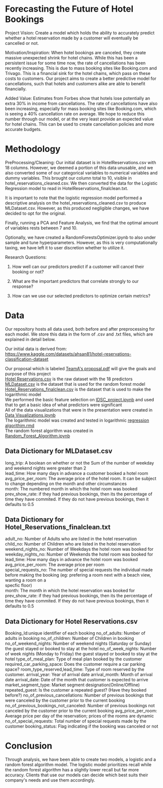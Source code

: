 # Forecasting the Future of Hotel Bookings
Project Vision: 
Create a model which holds the ability to accurately predict whether a hotel reservation made by a customer will eventually be cancelled or not.

Motivation/Inspiration: 
When hotel bookings are canceled, they create massive unexpected shrink for hotel chains. While this has been a persistent issue for some time now, the rate of cancellations has been recently increasing. This is due to mass booking sites like Booking.com and Trivago. This is a financial sink for the hotel chains, which pass on these costs to customers. Our project aims to create a better predictive model for cancellations, such that hotels and customers alike are able to benefit financially. 

Added Value: 
Estimates from Forbes show that hotels lose potentially an extra 30% in income from cancellations. The rate of cancellations have also been increasing, especially for mass booking sites like Booking.com, which is seeing a 40% cancellation rate on average. We hope to reduce this number through our model, or at the very least provide an expected value for hotel chains. This can be used to create cancellation policies and more accurate budgets.


# Methodology

PreProcessing/Cleaning: 
Our initial dataset is in HotelReservations.csv with 18 columns. However, we deemed a portion of this data unusable, and we also converted some of our categorical variables to numerical variables and dummy variables. This brought our column total to 10, visible in hotel_reservations_cleaned.csv. We then converted the data for the Logistic Regression model to read in HotelReservations_finalclean.txt.

It is important to note that the logistic regression model performed a descriptive analysis on the hotel_reservations_cleaned.csv to produce MLDataset.csv. However, as this produced negligible changes, we have decided to opt for the original.

Finally, running a PCA and Feature Analysis, we find that the optimal amount of variables rests between 7 and 10.

Optionally, we have created a RandomForestsOptimizer.ipynb to also under sample and tune hyperparameters. However, as this is very computationally taxing, we have left it to user discretion whether to utilize it.

Research Questions:

1. How well can our predictors predict if a customer will cancel their booking or not? 

2. What are the important predictors that correlate strongly to our response? 

3. How can we use our selected predictors to optimize certain metrics?


# Data
Our repository hosts all data used, both before and after preprocessing for each model. We store this data in the form of .csv and .txt files, which are explained in detail below.

Our initial data is derived from: https://www.kaggle.com/datasets/ahsan81/hotel-reservations-classification-dataset

Our proposal which is labeled [TeamA's proposal.pdf](https://github.com/arnabb3/personal-portfolio/blob/main/Reservation_Cancellations/TeamA's%20Proposal.pdf) will give the goals and purpose of this project <br>
[Hotel Reservations.csv](https://github.com/arnabb3/personal-portfolio/blob/main/Reservation_Cancellations/data/Hotel%20Reservations.csv) is the raw dataset with the 18 predictors <br>
[MLDataset.csv](https://github.com/arnabb3/personal-portfolio/blob/main/Reservation_Cancellations/data/MLDataset.csv) is the dataset that is used for the random forest model <br>
[Hotel_Reservations_finalclean.csv](https://github.com/arnabb3/personal-portfolio/blob/main/Reservation_Cancellations/data/Hotel_Reservations_finalclean.txt) is the dataset that is used to make the logarithmic model <br>
We performed the basic feature selection on [IDSC_project.ipynb](https://github.com/arnabb3/personal-portfolio/blob/main/Reservation_Cancellations/IDSC_project.ipynb) and used that to get a basic idea of what predictors were significant <br>
All of the data visualizations that were in the presentation were created in [Data Visualizations.ipynb](https://github.com/arnabb3/personal-portfolio/blob/main/Reservation_Cancellations/Data%20visualizations.ipynb) <br>
The logarithmic model was created and tested in logarithmic [regression algorithim.rmd](https://github.com/arnabb3/personal-portfolio/blob/main/Reservation_Cancellations/logarithmic%20regression%20algorithm.Rmd) <br>
The random forest algorithm was created in [Random_Forest_Algorithm.ipynb](https://github.com/arnabb3/personal-portfolio/blob/main/Reservation_Cancellations/Random_Forest_Algorithm.ipynb) <br>

## Data Dictionary for MLDataset.csv

long_trip: A boolean on whether or not the Sum of the number of weekday and weekend nights were greater than 2 <br>
lead_time: How many days in advance a customer booked a hotel room <br>
avg_price_per_room: The average price of the hotel room. It can be subject to change depending on the month and other circumstances <br>
month: The numbered month in which the hotel room was booked <br>
prev_show_rate: if they had previous bookings, then its the percentage of time they have commited. If they do not have previous bookings, then it defaults to 0.5 <br>

## Data Dictionary for Hotel_Reservations_finalclean.txt
adult_no: Number of Adults who are listed in the hotel reservation <br>
child_no: Number of Children who are listed in the hotel reservation <br>
weekend_nights_no: Number of Weekdays the hotel room was booked for <br>
weekday_nights_no: Number of Weekends the hotel room was booked for <br>
lead_time: How many days in advance the hotel room was booked <br>
avg_price_per_room: The average price per room <br>
special_requests_no: The number of special requests the individual made before making the booking (eg: prefering a room next with a beach view, wanting a room on a <br> specfic floor) <br>
month: The month in which the hotel reservation was booked for <br>
prev_show_rate: if they had previous bookings, then its the percentage of time they have commited. If they do not have previous bookings, then it defaults to 0.5 <br>



## Data Dictionary for Hotel Reservations.csv

Booking_Id:unique identifier of each booking
no_of_adults: Number of adults in booking
no_of_children: Number of Children in booking
no_of_weekend_nights: Number of weekend nights (Saturday or Sunday) the guest stayed or booked to stay at the hotel
no_of_week_nights: Number of week nights (Monday to Friday) the guest stayed or booked to stay at the hotel
type_of_meal_plan: Type of meal plan booked by the customer
required_car_parking_space: Does the customer require a car parking space?
room_type_reserved,lead_time: Type of room reserved by the customer.
arrival_year: Year of arrival date
arrival_month: Month of arrival date
arrival_date: Date of the month that customer is expected to arrive
market_segment_type: Market segment designation(Online/Offline)
repeated_guest: Is the customer a repeated guest? (Have they booked before?)
no_of_previous_cancellations: Number of previous bookings that were canceled by the customer prior to the current booking
no_of_previous_bookings_not_canceled: Number of previous bookings not canceled by the customer prior to the current booking
avg_price_per_room: Average price per day of the reservation; prices of the rooms are dynamic
no_of_special_requests: Total number of special requests made by the customer
booking_status: Flag indicating if the booking was canceled or not

# Conclusion

Through analysis, we have been able to create two models, a logistic and a random forest algorithm model. The logistic model prioritizes recall while the random forest algorithm has a slightly lower recall but far more accuracy. Clients that use our models can decide which best suits their company's needs and use them accordingly.
